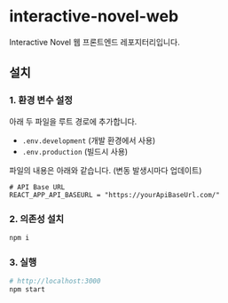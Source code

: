# interactive-novel-web

Interactive Novel 웹 프론트엔드 레포지터리입니다.

## 설치

### 1. 환경 변수 설정

아래 두 파일을 루트 경로에 추가합니다.

- `.env.development` (개발 환경에서 사용)
- `.env.production` (빌드시 사용)

파일의 내용은 아래와 같습니다. (변동 발생시마다 업데이트)

```
# API Base URL
REACT_APP_API_BASEURL = "https://yourApiBaseUrl.com/"
```

### 2. 의존성 설치

```bash
npm i
```

### 3. 실행

```bash
# http://localhost:3000
npm start
```
